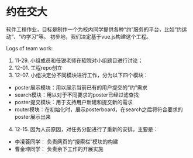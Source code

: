 # 约在交大
软件工程作业，目标是制作一个为校内同学提供各种“约”服务的平台，比如“约运动”、“约学习”等。
初步地，我们决定基于vue.js构建这个工程。

Logs of team work:

1. 11-29. 小组成员和任锐老师在软院对小组题目进行讨论；
2. 12-01. 工程repo创立
3. 12-07. 小组决定分不同模块进行工作，分为以下四个模块：
* poster展示模块：用以展示当前已有的用户提交的“约”需求
* search模块：用以对于不同要求的poster已经过滤查找
* poster提交模块：用于支持用户新建和提交新的需求
* router模块：在初始化时，展示posterboard，在search之后将符合要求的poster展示出来
4. 12-15. 因为人员原因，对任务分配进行了重新的安排，主要是：
* 李凌荟同学： 负责网页的“搜索栏”模块的构建
* 曹金坤同学： 负责余下工作的开展实施

